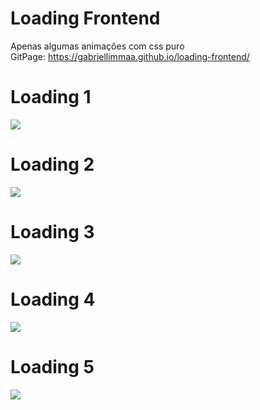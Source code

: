 # Loading Frontend

Apenas algumas animações com css puro<br />
GitPage: https://gabriellimmaa.github.io/loading-frontend/

# Loading 1
![](https://cdn.discordapp.com/attachments/771470980324524043/895751215533658122/loading1.gif)<br />
# Loading 2
![](https://cdn.discordapp.com/attachments/771470980324524043/895751212887064607/loading2.gif)<br />
# Loading 3
![](https://cdn.discordapp.com/attachments/771470980324524043/895751213214212137/loading3.gif)<br />
# Loading 4
![](https://cdn.discordapp.com/attachments/771470980324524043/895751209925894224/loading4.gif)<br />
# Loading 5
![](https://cdn.discordapp.com/attachments/771470980324524043/895751533105385542/loading5.gif)<br />
